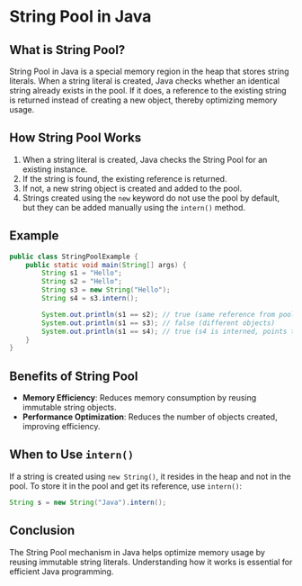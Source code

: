 # String Pool in Java

## What is String Pool?
String Pool in Java is a special memory region in the heap that stores string literals. When a string literal is created, Java checks whether an identical string already exists in the pool. If it does, a reference to the existing string is returned instead of creating a new object, thereby optimizing memory usage.

## How String Pool Works
1. When a string literal is created, Java checks the String Pool for an existing instance.
2. If the string is found, the existing reference is returned.
3. If not, a new string object is created and added to the pool.
4. Strings created using the `new` keyword do not use the pool by default, but they can be added manually using the `intern()` method.

## Example
```java
public class StringPoolExample {
    public static void main(String[] args) {
        String s1 = "Hello";
        String s2 = "Hello";
        String s3 = new String("Hello");
        String s4 = s3.intern();

        System.out.println(s1 == s2); // true (same reference from pool)
        System.out.println(s1 == s3); // false (different objects)
        System.out.println(s1 == s4); // true (s4 is interned, points to pool)
    }
}
```

## Benefits of String Pool
- **Memory Efficiency**: Reduces memory consumption by reusing immutable string objects.
- **Performance Optimization**: Reduces the number of objects created, improving efficiency.

## When to Use `intern()`
If a string is created using `new String()`, it resides in the heap and not in the pool. To store it in the pool and get its reference, use `intern()`:
```java
String s = new String("Java").intern();
```

## Conclusion
The String Pool mechanism in Java helps optimize memory usage by reusing immutable string literals. Understanding how it works is essential for efficient Java programming.
